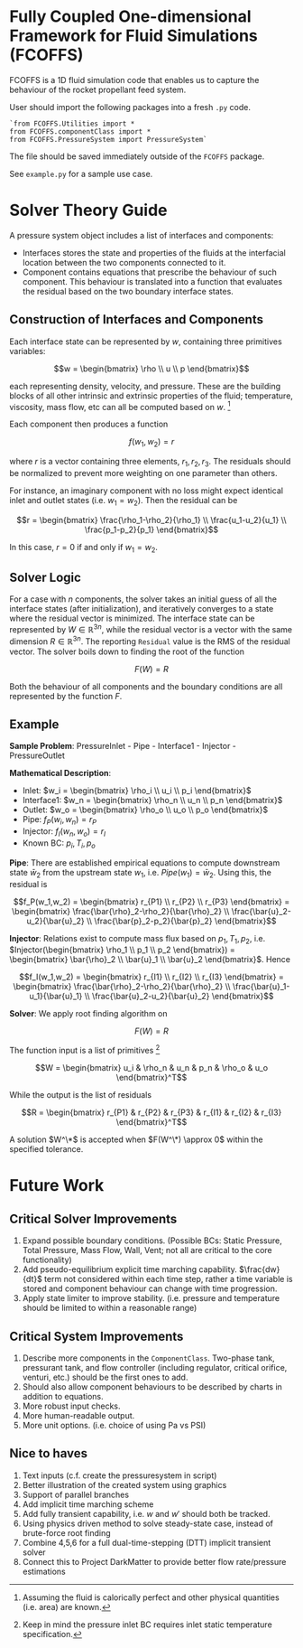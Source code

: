 # Fully Coupled One-dimensional Framework for Fluid Simulations (FCOFFS)

FCOFFS is a 1D fluid simulation code that enables us to capture the behaviour of the rocket propellant feed system. 

User should import the following packages into a fresh `.py` code. 

	`from FCOFFS.Utilities import *
	from FCOFFS.componentClass import *
	from FCOFFS.PressureSystem import PressureSystem`

The file should be saved immediately outside of the `FCOFFS` package. 

See `example.py` for a sample use case. 

# Solver Theory Guide

A pressure system object includes a list of interfaces and components: 
- Interfaces stores the state and properties of the fluids at the interfacial location between the two components connected to it.
- Component contains equations that prescribe the behaviour of such component. This behaviour is translated into a function that evaluates the residual based on the two boundary interface states.

## Construction of Interfaces and Components

Each interface state can be represented by $w$, containing three primitives variables:
```math
w = \begin{bmatrix} \rho \\ u \\ p \end{bmatrix}
```
each representing density, velocity, and pressure. These are the building blocks of all other intrinsic and extrinsic properties of the fluid; temperature, viscosity, mass flow, etc can all be computed based on $w$. [^1]

[^1]: Assuming the fluid is calorically perfect and other physical quantities (i.e. area) are known. 

Each component then produces a function

$$ f(w_1,w_2) = r$$

where $r$ is a vector containing three elements, $r_1, r_2, r_3$. The residuals should be normalized to prevent more weighting on one parameter than others. 

For instance, an imaginary component with no loss might expect identical inlet and outlet states (i.e. $w_1 = w_2$). Then the residual can be 
```math
r = \begin{bmatrix} \frac{\rho_1-\rho_2}{\rho_1} \\ \frac{u_1-u_2}{u_1} \\ \frac{p_1-p_2}{p_1} \end{bmatrix}
```

In this case, $r=0$ if and only if $w_1=w_2$. 

## Solver Logic

For a case with $n$ components, the solver takes an initial guess of all the interface states (after initialization), and iteratively converges to a state where the residual vector is minimized. The interface state can be represented by $W\in\mathbb{R}^{3n}$, while the residual vector is a vector with the same dimension $R\in\mathbb{R}^{3n}$. The reporting `Residual` value is the RMS of the residual vector. The solver boils down to finding the root of the function

$$ F(W) = R $$

Both the behaviour of all components and the boundary conditions are all represented by the function $F$. 

## Example

**Sample Problem**: PressureInlet - Pipe - Interface1 - Injector - PressureOutlet

**Mathematical Description**: 
- Inlet: $`w_i = \begin{bmatrix} \rho_i \\ u_i \\ p_i \end{bmatrix}`$
- Interface1: $`w_n = \begin{bmatrix} \rho_n \\ u_n \\ p_n \end{bmatrix}`$
- Outlet: $`w_o = \begin{bmatrix} \rho_o \\ u_o \\ p_o \end{bmatrix}`$
- Pipe: $f_P(w_i,w_n)=r_P$
- Injector: $f_I(w_n,w_o)=r_I$
- Known BC: $p_i, T_i, p_o$

**Pipe**: There are established empirical equations to compute downstream state $\bar{w}_2$ from the upstream state $w_1$, i.e. $Pipe(w_1) = \bar{w}_2$. Using this, the residual is
```math
f_P(w_1,w_2) = \begin{bmatrix} r_{P1} \\ r_{P2} \\ r_{P3} \end{bmatrix} = \begin{bmatrix} \frac{\bar{\rho}_2-\rho_2}{\bar{\rho}_2} \\ \frac{\bar{u}_2-u_2}{\bar{u}_2} \\ \frac{\bar{p}_2-p_2}{\bar{p}_2} \end{bmatrix}
```

**Injector**: Relations exist to compute mass flux based on $p_1,T_1,p_2$, i.e. $`Injector(\begin{bmatrix} \rho_1 \\ p_1 \\ p_2 \end{bmatrix}) = \begin{bmatrix} \bar{\rho}_2 \\ \bar{u}_1 \\ \bar{u}_2 \end{bmatrix}`$. Hence
```math
f_I(w_1,w_2) = \begin{bmatrix} r_{I1} \\ r_{I2} \\ r_{I3} \end{bmatrix} = \begin{bmatrix} \frac{\bar{\rho}_2-\rho_2}{\bar{\rho}_2} \\ \frac{\bar{u}_1-u_1}{\bar{u}_1} \\ \frac{\bar{u}_2-u_2}{\bar{u}_2} \end{bmatrix}
```

**Solver**: We apply root finding algorithm on 

$$ F(W) = R $$

The function input is a list of primitives [^2]
```math
W = \begin{bmatrix} u_i & \rho_n & u_n & p_n & \rho_o & u_o \end{bmatrix}^T
```

[^2]: Keep in mind the pressure inlet BC requires inlet static temperature specification.  

While the output is the list of residuals
```math
R = \begin{bmatrix} r_{P1} & r_{P2} & r_{P3} & r_{I1} & r_{I2} & r_{I3} \end{bmatrix}^T
```

A solution $W^\*$ is accepted when $F(W^\*) \approx 0$ within the specified tolerance. 

# Future Work
## Critical Solver Improvements
1. Expand possible boundary conditions. (Possible BCs: Static Pressure, Total Pressure, Mass Flow, Wall, Vent; not all are critical to the core functionality)
2. Add pseudo-equilibrium explicit time marching capability. $`\frac{dw}{dt}`$ term not considered within each time step, rather a time variable is stored and component behaviour can change with time progression.
3. Apply state limiter to improve stability. (i.e. pressure and temperature should be limited to within a reasonable range)

## Critical System Improvements
1. Describe more components in the `ComponentClass`. Two-phase tank, pressurant tank, and flow controller (including regulator, critical orifice, venturi, etc.) should be the first ones to add.
2. Should also allow component behaviours to be described by charts in addition to equations.
3. More robust input checks.
4. More human-readable output.
5. More unit options. (i.e. choice of using Pa vs PSI)

## Nice to haves
1. Text inputs (c.f. create the pressuresystem in script)
2. Better illustration of the created system using graphics
3. Support of parallel branches
4. Add implicit time marching scheme
5. Add fully transient capability, i.e. $w$ and $w'$ should both be tracked.
6. Using physics driven method to solve steady-state case, instead of brute-force root finding
7. Combine 4,5,6 for a full dual-time-stepping (DTT) implicit transient solver
8. Connect this to Project DarkMatter to provide better flow rate/pressure estimations
